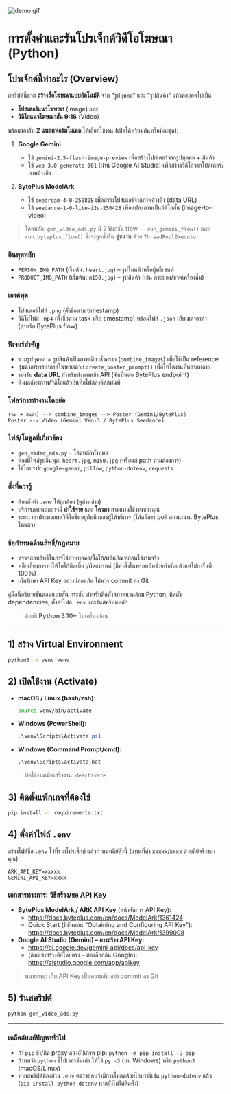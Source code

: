 ![demo gif](ads.gif)

# การตั้งค่าและรันโปรเจ็กต์วิดีโอโฆษณา (Python)

## โปรเจ็กต์นี้ทำอะไร (Overview)

สคริปต์นี้ช่วย **สร้างสื่อโฆษณาแบบอัตโนมัติ** จาก “รูปบุคคล” และ “รูปสินค้า” แล้วต่อยอดไปเป็น

- **โปสเตอร์แนวโฆษณา** (Image) และ
- **วิดีโอแนวโฆษณาสั้น 9:16** (Video)

พร้อมรองรับ **2 แพลตฟอร์มโมเดล** ให้เลือกใช้งาน (เปิดได้พร้อมกันหรือทีละชุด):

1. **Google Gemini**

   - ใช้ `gemini-2.5-flash-image-preview` เพื่อสร้างโปสเตอร์จากรูปบุคคล + สินค้า
   - ใช้ `veo-3.0-generate-001` (ผ่าน Google AI Studio) เพื่อสร้างวิดีโอจากโปสเตอร์/ภาพอ้างอิง

2. **BytePlus ModelArk**
   - ใช้ `seedream-4-0-250828` เพื่อสร้างโปสเตอร์จากภาพอ้างอิง (data URL)
   - ใช้ `seedance-1-0-lite-i2v-250428` เพื่อแปลงภาพเป็นวิดีโอสั้น (image-to-video)

> โค้ดหลัก: `gen_video_ads.py` มี 2 ฟังก์ชัน flow — `run_gemini_flow()` และ `run_byteplus_flow()` ซึ่งจะถูกสั่งรัน **คู่ขนาน** ด้วย `ThreadPoolExecutor`

### อินพุตหลัก

- `PERSON_IMG_PATH` (เริ่มต้น: `heart.jpg`) – รูปใบหน้าหรือผู้พรีเซนต์
- `PRODUCT_IMG_PATH` (เริ่มต้น: `m150.jpg`) – รูปสินค้า (เช่น กระป๋อง/ขวดเครื่องดื่ม)

### เอาต์พุต

- โปสเตอร์ไฟล์ `.png` (ตั้งชื่อตาม timestamp)
- วิดีโอไฟล์ `.mp4` (ตั้งชื่อตาม task หรือ timestamp) พร้อมไฟล์ `.json` เก็บเมตาดาต้า (สำหรับ BytePlus flow)

### ฟีเจอร์สำคัญ

- รวมรูปบุคคล + รูปสินค้าเป็นภาพเดียวชั่วคราว (`combine_images`) เพื่อใช้เป็น reference
- สุ่มฉาก/บรรยากาศโฆษณาด้วย `create_poster_prompt()` เพื่อให้ได้งานที่หลากหลาย
- รองรับ **data URL** สำหรับส่งภาพเข้า API (จำเป็นต่อ BytePlus endpoint)
- ดึงผลลัพธ์ภาพ/วิดีโอแล้วบันทึกไฟล์ลงดิสก์ทันที

### โฟลว์การทำงานโดยย่อ

```
(คน + สินค้า) --> combine_images --> Poster (Gemini/BytePlus)
Poster --> Video (Gemini Veo-3 / BytePlus Seedance)
```

### ไฟล์/โมดูลที่เกี่ยวข้อง

- `gen_video_ads.py` – โค้ดหลักทั้งหมด
- ต้องมีไฟล์รูปอินพุต: `heart.jpg`, `m150.jpg` (หรือแก้ path ตามต้องการ)
- ใช้ไลบรารี: `google-genai`, `pillow`, `python-dotenv`, `requests`

### สิ่งที่ควรรู้

- ต้องตั้งค่า `.env` ให้ถูกต้อง (ดูด้านล่าง)
- บริการภายนอกอาจมี **ค่าใช้จ่าย** และ **โควตา** ตามแผนใช้งานของคุณ
- ระยะเวลาประมวลผลวิดีโอขึ้นอยู่กับคิวของผู้ให้บริการ (โค้ดมีการ poll สถานะงาน BytePlus ให้แล้ว)

### ข้อกำหนดด้านสิทธิ์/กฎหมาย

- ตรวจสอบสิทธิ์ในการใช้ภาพบุคคล/โลโก้/ผลิตภัณฑ์ก่อนใช้งานจริง
- หลีกเลี่ยงการทำให้โลโก้บิดเบี้ยว/ผิดแบรนด์ (มีคำสั่งในพรอมป์ทช่วยกำกับแล้วแต่ไม่การันตี 100%)
- เก็บรักษา API Key อย่างปลอดภัย ไม่ควร commit ลง Git

คู่มือนี้อธิบายขั้นตอนแบบสั้น กระชับ สำหรับติดตั้งสภาพแวดล้อม Python, ติดตั้ง dependencies, ตั้งค่าไฟล์ `.env` และรันสคริปต์หลัก

> ต้องมี **Python 3.10+** ในเครื่องก่อน

---

## 1) สร้าง Virtual Environment

```bash
python3 -m venv venv
```

## 2) เปิดใช้งาน (Activate)

- **macOS / Linux (bash/zsh):**

  ```bash
  source venv/bin/activate
  ```

- **Windows (PowerShell):**

  ```powershell
  .\venv\Scripts\Activate.ps1
  ```

- **Windows (Command Prompt/cmd):**
  ```bat
  .\venv\Scripts\activate.bat
  ```

> ปิดใช้งานเมื่อเสร็จงาน: `deactivate`

## 3) ติดตั้งแพ็กเกจที่ต้องใช้

```bash
pip install -r requirements.txt
```

## 4) ตั้งค่าไฟล์ `.env`

สร้างไฟล์ชื่อ `.env` ไว้ที่รากโปรเจ็กต์ แล้วกำหนดคีย์ดังนี้ (แทนที่ค่า `xxxxx`/`xxxx` ด้วยคีย์จริงของคุณ):

```
ARK_API_KEY=xxxxx
GEMINI_API_KEY=xxxx
```

### เอกสารทางการ: วิธีสร้าง/ขอ API Key

- **BytePlus ModelArk / ARK API Key** (หน้าจัดการ API Key):
  - https://docs.byteplus.com/en/docs/ModelArk/1361424
  - Quick Start (มีขั้นตอน “Obtaining and Configuring API Key”): https://docs.byteplus.com/en/docs/ModelArk/1399008
- **Google AI Studio (Gemini) – การสร้าง API Key:**
  - https://ai.google.dev/gemini-api/docs/api-key
  - (ลิงก์เข้าสร้างคีย์โดยตรง – ต้องล็อกอิน Google): https://aistudio.google.com/app/apikey

> หมายเหตุ: เก็บ API Key เป็นความลับ อย่า commit ลง Git

## 5) รันสคริปต์

```bash
python gen_video_ads.py
```

---

### เคล็ดลับแก้ปัญหาทั่วไป

- ถ้า `pip` ช้า/ติด proxy ลองอัปเกรด pip: `python -m pip install -U pip`
- ถ้าพบว่า `python` ชี้ไปเวอร์ชันเก่า ให้ใช้ `py -3` (บน Windows) หรือ `python3` (macOS/Linux)
- หากสคริปต์ต้องอ่าน `.env` ตรวจสอบว่ามีการโหลดด้วยไลบรารีเช่น `python-dotenv` แล้ว (`pip install python-dotenv` หากยังไม่ได้ติดตั้ง)
